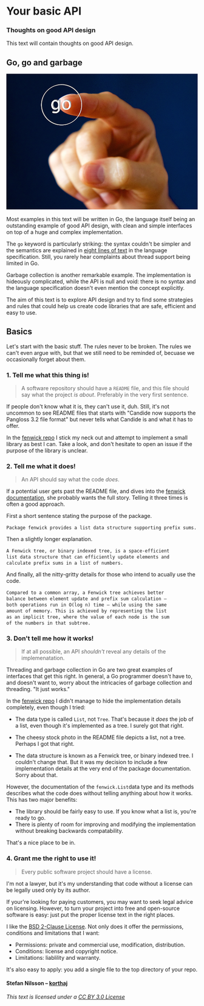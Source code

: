 # Your basic API

### Thoughts on good API design

This text will contain thoughts on good API design.


## Go, go and garbage

![go](go.jpg)

Most examples in this text will be written in Go, the language itself
being an outstanding example of good API design, with clean and simple
interfaces on top of a huge and complex implementation.

The `go` keyword is particularly striking: the syntax couldn't
be simpler and the semantics are explained in
[eight lines of text](https://golang.org/ref/spec#Go_statements)
in the language specification. Still, you rarely hear complaints
about thread support being limited in Go.

Garbage collection is another remarkable example.
The implementation is hideously complicated, while the API
is null and void: there is no syntax and the language specification
doesn't even mention the concept explicitly.

The aim of this text is to explore API design and try to find
some strategies and rules that could help us create code libraries
that are safe, efficient and easy to use.


## Basics

Let's start with the basic stuff. The rules never to be broken.
The rules we can't even argue with, but that we still need
to be reminded of, becuase we occasionally forget about them.


### 1. Tell me what this thing is!

> A software repository should have a `README` file,
> and this file should say what the project *is about*.
> Preferably in the very first sentence.

If people don't know what it is, they can't use it, duh.
Still, it's not uncommon to see README files that starts with
"Candide now supports the Pangloss 3.2 file format"
but never tells what Candide is and what it has to offer.

In the [fenwick repo][fenwick] I stick my neck out
and attempt to implement a small library as best I can.
Take a look, and don't hesitate to open an issue
if the purpose of the library is unclear.


### 2. Tell me what it does!

> An API should say what the code *does*.

If a potential user gets past the README file, and dives into
the [fenwick documentation][fenwickDOC], she probably wants
the full story. Telling it three times is often a good approach.

First a short sentence stating the purpose of the package.

    Package fenwick provides a list data structure supporting prefix sums.

Then a slightly longer explanation.

    A Fenwick tree, or binary indexed tree, is a space-efficient
    list data structure that can efficiently update elements and
    calculate prefix sums in a list of numbers.
    
And finally, all the nitty-gritty details for those who intend to
acually use the code.

    Compared to a common array, a Fenwick tree achieves better
    balance between element update and prefix sum calculation –
    both operations run in O(log n) time – while using the same
    amount of memory. This is achieved by representing the list
    as an implicit tree, where the value of each node is the sum
    of the numbers in that subtree.


### 3. Don't tell me how it works!

> If at all possible, an API *shouldn't* reveal any
> details of the implemenatation.

Threading and garbage collection in Go are two great examples of interfaces
that get this right. In general, a Go programmer doesn't have to,
and doesn't want to, worry about the intricacies of garbage collection
and threading. "It just works."

In the [fenwick repo][fenwick] I didn't manage to hide
the implementation details completely, even though I tried:

- The data type is called `List`, not `Tree`. That's because it *does*
  the job of a list, even though it's implemented as a tree.
  I surely got that right.
 
- The cheesy stock photo in the README file depicts a list, not a tree.
  Perhaps I got that right.

- The data structure is known as a Fenwick tree, or binary indexed tree.
  I couldn't change that. But it was my decision to include a few
  implementation details at the very end of the package documentation.
  Sorry about that.
  
However, the documentation of the `fenwick.List`data type and its methods
describes what the code does without telling anything about how it works.
This has two major benefits:

- The library should be fairly easy to use. If you know what a list is,
  you're ready to go.
- There is plenty of room for improving and modifying the implementation
  without breaking backwards compatability.
  
That's a nice place to be in.


### 4. Grant me the right to use it!

> Every public software project should have a license.

I'm not a lawyer, but it's my understanding that code without
a license can be legally used only by its author.

If your're looking for paying customers, you may want to seek
legal advice on licensing. However, to turn your project into
free and open-source software is easy: just put the proper
license text in the right places.

I like the [BSD 2-Clause License][BSD2]. Not only does it offer
the permissions, conditions and limitations that I want:

- Permissions: private and commercial use, modification, distribution.
- Conditions: license and copyright notice.
- Limitations: liablility and warranty.

It's also easy to apply: you add a single file to the top
directory of your repo.


#### Stefan Nilsson – [korthaj](https://github.com/korthaj)

*This text is licensed under a [CC BY 3.0 License][CCBY30]*

[BSD2]: https://opensource.org/licenses/BSD-2-Clause
[CCBY30]: https://creativecommons.org/licenses/by/3.0/
[gospec]: https://golang.org/ref/spec
[fenwick]: https://github.com/yourbasic/fenwick
[fenwickREADME]: https://github.com/yourbasic/fenwick/blob/master/README.md
[fenwickDOC]: https://godoc.org/github.com/yourbasic/fenwick

